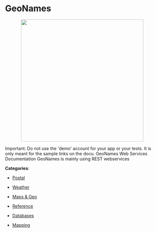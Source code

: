 # GeoNames
<p align="center">
    <img width="400" src="https://raw.githubusercontent.com/apis-list/apis-list/apis/geonames/logo_256x256.png" />
</p>

Important: Do not use the 'demo' account for your app or your tests. It is only meant for the sample links on the docu. GeoNames Web Services Documentation GeoNames is mainly using REST webservices



**Categories**:

- [Postal](https://github.com/apis-list/apis-list#postal)

- [Weather](https://github.com/apis-list/apis-list#weather)

- [Maps & Geo](https://github.com/apis-list/apis-list#maps-and-geo)

- [Reference](https://github.com/apis-list/apis-list#reference)

- [Databases](https://github.com/apis-list/apis-list#databases)

- [Mapping](https://github.com/apis-list/apis-list#mapping)



